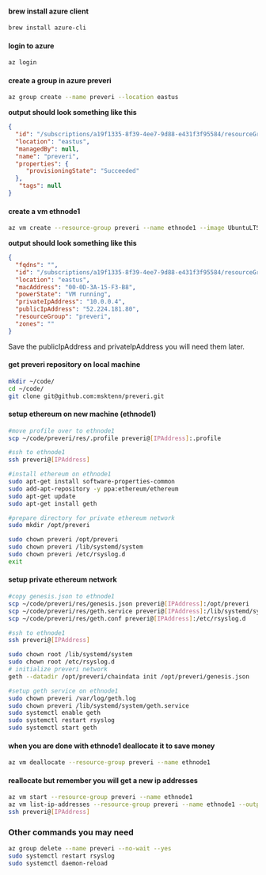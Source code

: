 #### brew install azure client
```sh
brew install azure-cli
```
#### login to azure
```sh
az login
```
#### create a group in azure preveri
```sh
az group create --name preveri --location eastus
```
**output should look something like this**
```json
{
  "id": "/subscriptions/a19f1335-8f39-4ee7-9d88-e431f3f95584/resourceGroups/blockchain",
  "location": "eastus",
  "managedBy": null,
  "name": "preveri",
  "properties": {
     "provisioningState": "Succeeded"
  },
   "tags": null
}
```

#### create a vm ethnode1
```sh
az vm create --resource-group preveri --name ethnode1 --image UbuntuLTS --size Standard_A0 --admin-username preveri --generate-ssh-keys
```
**output should look something like this**
```json
{
  "fqdns": "",
  "id": "/subscriptions/a19f1335-8f39-4ee7-9d88-e431f3f95584/resourceGroups/blockchain/providers/Microsoft.Compute/virtualMachines/ethnode1",
  "location": "eastus",
  "macAddress": "00-0D-3A-15-F3-B8",
  "powerState": "VM running",
  "privateIpAddress": "10.0.0.4",
  "publicIpAddress": "52.224.181.80",
  "resourceGroup": "preveri",
  "zones": ""
}
```
Save the publicIpAddress and privateIpAddress you will need them later.

#### get preveri repository on local machine
```sh
mkdir ~/code/
cd ~/code/
git clone git@github.com:msktenn/preveri.git
```
#### setup ethereum on new machine (ethnode1)
```sh
#move profile over to ethnode1
scp ~/code/preveri/res/.profile preveri@[IPAddress]:.profile

#ssh to ethnode1
ssh preveri@[IPAddress]
```

```sh
#install ethereum on ethnode1
sudo apt-get install software-properties-common
sudo add-apt-repository -y ppa:ethereum/ethereum
sudo apt-get update
sudo apt-get install geth

#prepare directory for private ethereum network
sudo mkdir /opt/preveri

sudo chown preveri /opt/preveri
sudo chown preveri /lib/systemd/system
sudo chown preveri /etc/rsyslog.d
exit
```
#### setup private ethereum network
```sh
#copy genesis.json to ethnode1
scp ~/code/preveri/res/genesis.json preveri@[IPAddress]:/opt/preveri
scp ~/code/preveri/res/geth.service preveri@[IPAddress]:/lib/systemd/system
scp ~/code/preveri/res/geth.conf preveri@[IPAddress]:/etc/rsyslog.d

#ssh to ethnode1
ssh preveri@[IPAddress]
```

```sh
sudo chown root /lib/systemd/system
sudo chown root /etc/rsyslog.d
# initialize preveri network
geth --datadir /opt/preveri/chaindata init /opt/preveri/genesis.json

#setup geth service on ethnode1
sudo chown preveri /var/log/geth.log
sudo chown preveri /lib/systemd/system/geth.service
sudo systemctl enable geth
sudo systemctl restart rsyslog
sudo systemctl start geth
```


#### when you are done with ethnode1 deallocate it to save money
```sh
az vm deallocate --resource-group preveri --name ethnode1
```

#### reallocate but remember you will get a new ip addresses
```sh
az vm start --resource-group preveri --name ethnode1
az vm list-ip-addresses --resource-group preveri --name ethnode1 --output table
ssh preveri@[IPAddress]
```

### Other commands you may need
```sh
az group delete --name preveri --no-wait --yes
sudo systemctl restart rsyslog
sudo systemctl daemon-reload
```
